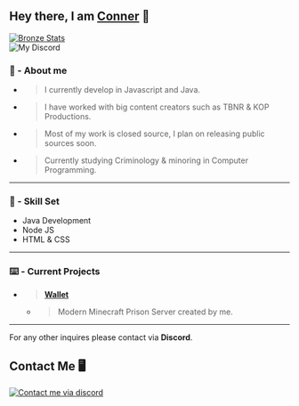 ## Hey there, I am [Conner](https://github.com/cnrh) 👋

[![Bronze Stats](https://github-readme-stats.vercel.app/api?username=cnrh&show_icons=true&theme=gruvbox)](https://github.com/cnrh)<br/>
![My Discord](https://discord-readme-badge.vercel.app/api?id=847284868647354388)

### 🤵 - About me 
- > I currently develop in Javascript and Java.
- > I have worked with big content creators such as TBNR & KOP Productions.
- > Most of my work is closed source, I plan on releasing public sources soon.
- > Currently studying Criminology & minoring in Computer Programming. 

------------
### 🧠 - Skill Set
- Java Development
- Node JS
- HTML & CSS
------------

### ⌨️ - Current Projects
- > **[Wallet](https://discord.gg/F8mGmnEY3B)**
  - > Modern Minecraft Prison Server created by me.
------------

For any other inquires please contact via **Discord**. ​

## Contact Me 🖥️
[![Contact me via discord](https://badges.krynn.dev/discord/?id=847284868647354388)](https://github.com/cnrh)
